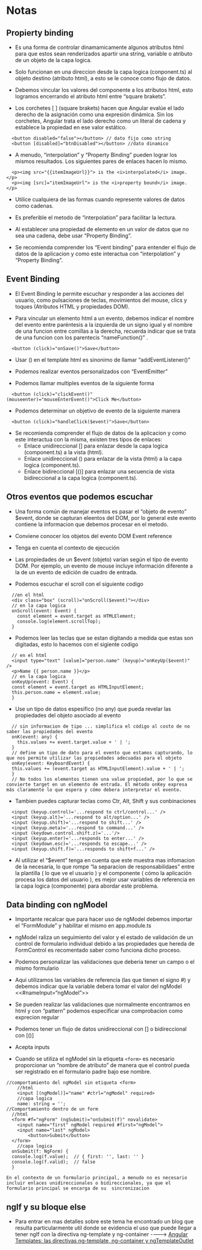 # Notas

## Propierty binding

- Es una forma de controlar dinamamicamente algunos atributos html para que estos sean renderizados apartir una string, variable o atributo de un objeto de la capa logica.

- Solo funcionan en una direccion desde la capa logica (conponent.ts) al objeto destino (atributo html), a esto se le conoce como flujo de datos.

- Debemos vincular los valores del componente a los atributos html, esto logramos encerrando el atributo html entre “square brakets”.

- Los corchetes [ ] (square brakets) hacen que Angular evalúe el lado derecho de la asignación como una expresión dinámica. Sin los corchetes, Angular trata el lado derecho como un literal de cadena y establece la propiedad en ese valor estático.
```
  <button disabled="false"></button> // dato fijo como string
  <button [disabled]="btnDisabled"></button> //dato dinamico
```

- A menudo, “interpolation” y “Property Binding” pueden lograr los mismos resultados. Los siguientes pares de enlaces hacen lo mismo.
```
  <p><img src="{{itemImageUrl}}"> is the <i>interpolated</i> image.</p>
  <p><img [src]="itemImageUrl"> is the <i>property bound</i> image.</p>
```
- Utilice cualquiera de las formas cuando represente valores de datos como cadenas.

- Es preferible el metodo de “interpolation” para facilitar la lectura.

- Al establecer una propiedad de elemento en un valor de datos que no sea una cadena, debe usar “Property Binding”.

- Se recomienda comprender los “Event binding” para entender el flujo de datos de la aplicacion y como este interactua con “interpolation” y “Property Binding”.

## Event Binding

- El Event Binding le permite escuchar y responder a las acciones del usuario, como pulsaciones de teclas, movimientos del mouse, clics y toques (Atributos HTML y propiedades DOM).

- Para vincular un elemento html a un evento, debemos indicar el nombre del evento entre paréntesis a la izquierda de un signo igual y el nombre de una funcion entre comillas a la derecha, recuerda indicar que se trata de una funcion con los parentecis “nameFunction()” .
```
  <button (click)="onSave()">Save</button>
```
- Usar () en el template html es sinonimo de llamar “addEventListener()”

- Podemos realizar eventos personalizados con “EventEmitter”

- Podemos llamar multiples eventos de la siguiente forma
```
  <button (click)="clickEvent()" (mouseenter)="mouseEnterEvent()">Click Me</button>
```
- Podemos determinar un objetivo de evento de la siguiente manera
```
  <button (click)="handleClick($event)">Save</button>
```
- Se recomienda comprender el flujo de datos de la aplicacion y como este interactua con la misma, existen tres tipos de enlaces:
    - Enlace unidireccional [] para enlazar desde la capa logica (component.ts) a la vista (html).
    - Enlace unidireccional () para enlazar de la vista (html) a la capa logica (component.ts).
    - Enlace bidireccional [()] para enlazar una secuencia de vista bidireccional a la capa logica (component.ts).

## Otros eventos que podemos escuchar

- Una forma común de manejar eventos es pasar el “objeto de evento” $event, donde se capturan eleentos del DOM, por lo general este evento contiene la informacion que debemos procesar en el metodo.

- Conviene conocer los objetos del evento DOM Event reference

- Tenga en cuenta el contexto de ejecución

- Las propiedades de un $event (objeto) varían según el tipo de evento DOM. Por ejemplo, un evento de mouse incluye información diferente a la de un evento de edición de cuadro de entrada.

- Podemos escuchar el scroll con el siguiente codigo
```
  //en el html
  <div class="box" (scroll)="onScroll($event)"></div>
  // en la capa logica
  onScroll(event: Event) {
    const element = event.target as HTMLElement;
    console.log(element.scrollTop);
  }
```
- Podemos leer las teclas que se estan digitando a medida que estas son digitadas, esto lo hacemos con el sigiente codigo
```
  // en el html
  <input type="text" [value]="person.name" (keyup)="onKeyUp($event)" />
  <p>Name {{ person.name }}</p>
  // en la capa logica
  onKeyUp(event: Event) {
  const element = event.target as HTMLInputElement;
  this.person.name = element.value;
  }
```
- Use un tipo de datos espesifico (no any) que pueda revelar las propiedades del objeto asociado al evento
```
  // sin informacion de tipo ... simplifica el código al costo de no saber las propiedades del evento
  onK(event: any) {
    this.values += event.target.value + ' | ';
  }
  // define un tipo de dato para el evento que estamos capturando, lo que nos permite utilizar las propiedades adecuadas para el objeto
  onKey(event: KeyboardEvent) {
  this.values += (event.target as HTMLInputElement).value + ' | ';
  }
  // No todos los elementos tienen una value propiedad, por lo que se convierte target en un elemento de entrada. El método onKey expresa más claramente lo que espera y cómo debera interpretar el evento.
```
- Tambien puedes capturar teclas como Ctr, Alt, Shift y sus conbinaciones
```
  <input (keyup.control)='...respond to ctrl/control...' />
  <input (keyup.alt)='...respond to alt/option...' />
  <input (keyup.shift)='...respond to shift...' />
  <input (keyup.meta)='...respond to command...' />
  <input (keydown.control.shift.z)='...'/>
  <input (keyup.enter)='...responds to enter...' />
  <input (keydown.esc)='...responds to escape...' />
  <input (keyup.shift.f)='...responds to shift+f...' />
```
- Al utilizar el “$event” tenga en cuenta que este muestra mas infomacion de la necesaria, lo que rompe “la separacion de responsabilidaes” entre la plantilla ( lo que ve el usuario ) y el componente ( cómo la aplicación procesa los datos del usuario ), es mejor usar variables de referencia en la capa logica (componente) para abordar este problema.

## Data binding con ngModel

- Importante recalcar que para hacer uso de ngModel debemos importar el “FormModule” y habilitar el mismo en app.module.ts

- ngModel raliza un seguimiento del valor y el estado de validación de un control de formulario individual debido a las propiedades que hereda de FormControl es recomentado saber como funciona dicho proceso.

- Podemos personalizar las validaciones que deberia tener un campo o el mismo formulario

- Aqui utilizamos las variables de referencia (las que tienen el signo #) y debemos indicar que la variable debera tomar el valor del ngModel <<#nameInput=“ngModel”>>

- Se pueden realizar las validaciones que normalmente encontramos en html y con “pattern” podemos especificar una comprobacion como exprecion regular

- Podemos tener un flujo de datos unidireccional con [] o bidireccional con [()]

- Acepta inputs

- Cuando se utiliza el ngModel sin la etiqueta `<form>` es necesario proporcionar un “nombre de atributo” de manera que el control pueda ser registrado en el formulario padre bajo ese nombre.
```
//comportamiento del ngModel sin etiqueta <form>
    //html
    <input [(ngModel)]="name" #ctrl="ngModel" required>
    //capa logica
    name: string = '';
//Comportamiento dentro de un form
  //html
  <form #f="ngForm" (ngSubmit)="onSubmit(f)" novalidate>
    <input name="first" ngModel required #first="ngModel">
    <input name="last" ngModel>
        <button>Submit</button>
  </form>
    //capa logica
  onSubmit(f: NgForm) {
  console.log(f.value);  // { first: '', last: '' }
  console.log(f.valid);  // false
  }

En el contexto de un formulario principal, a menudo no es necesario incluir enlaces unidireccionales o bidireccionales, ya que el formulario principal se encarga de su  sincronizacion
```

## ngIf y su bloque else

- Para entrar en mas detalles sobre este tema he encontrado un blog que resulta particularmente util donde se evidencia el uso que puede llegar a tener ngIf con la directiva ng-template y ng-container ----> [Angular Templates: las directivas ng-template, ng-container y ngTemplateOutlet](https://profile.es/blog/angular-templates-las-directivas-ng-template-ng-container-y-ngtemplateoutlet/)

